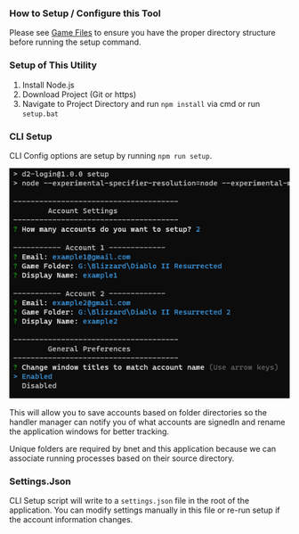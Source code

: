 ### How to Setup / Configure this Tool
Please see [Game Files](./game-files) to ensure you have the proper directory structure before running the setup command.

### Setup of This Utility
1) Install Node.js 
2) Download Project (Git or https)
3) Navigate to Project Directory and run `npm install` via cmd or run `setup.bat`

### CLI Setup
CLI Config options are setup by running `npm run setup`. 

![Example](../assets/setup-script.png)

This will allow you to save accounts based on folder directories so the handler manager can notify you of what accounts are signedIn and rename the application windows for better tracking.

Unique folders are required by bnet and this application because we can associate running processes based on their source directory.


### Settings.Json
CLI Setup script will write to a `settings.json` file in the root of the application. You can modify settings manually in this file or re-run setup if the account information changes.
